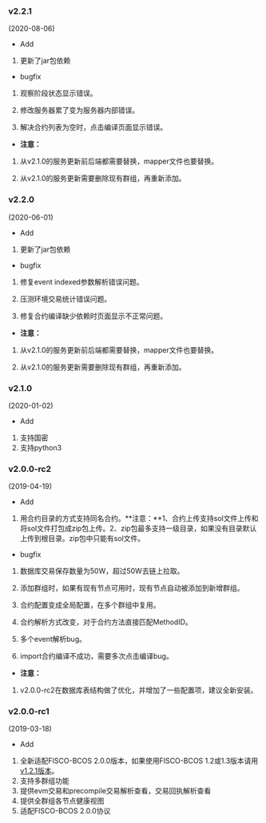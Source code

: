 ### v2.2.1

(2020-08-06)

- Add

1. 更新了jar包依赖


- bugfix

1. 观察阶段状态显示错误。

2. 修改服务器累了变为服务器内部错误。

3. 解决合约列表为空时，点击编译页面显示错误。

- **注意：**

1. 从v2.1.0的服务更新前后端都需要替换，mapper文件也要替换。

2. 从v2.1.0的服务更新需要删除现有群组，再重新添加。


### v2.2.0

(2020-06-01)

- Add

1. 更新了jar包依赖


- bugfix

1. 修复event indexed参数解析错误问题。

2. 压测环境交易统计错误问题。

3. 修复合约编译缺少依赖时页面显示不正常问题。

- **注意：**

1. 从v2.1.0的服务更新前后端都需要替换，mapper文件也要替换。

2. 从v2.1.0的服务更新需要删除现有群组，再重新添加。


### v2.1.0

(2020-01-02)

- Add

1. 支持国密
1. 支持python3

### v2.0.0-rc2

(2019-04-19)

- Add

1. 用合约目录的方式支持同名合约。**注意：**1、合约上传支持sol文件上传和将sol文件打包成zip包上传。2、zip包最多支持一级目录，如果没有目录默认上传到根目录。zip包中只能有sol文件。


- bugfix

1. 数据库交易保存数量为50W，超过50W去链上拉取。

2. 添加群组时，如果有现有节点可用时，现有节点自动被添加到新增群组。

3. 合约配置变成全局配置，在多个群组中复用。

4. 合约解析方式改变，对于合约方法直接匹配MethodID。

5. 多个event解析bug。

6. import合约编译不成功，需要多次点击编译bug。


- **注意：**

1. v2.0.0-rc2在数据库表结构做了优化，并增加了一些配置项，建议全新安装。

   

### v2.0.0-rc1

(2019-03-18)

- Add

1. 全新适配FISCO-BCOS 2.0.0版本，如果使用FISCO-BCOS 1.2或1.3版本请用[v1.2.1版本](https://github.com/FISCO-BCOS/fisco-bcos-browser/releases/tag/v1.2.1)。
2. 支持多群组功能
3. 提供evm交易和precompile交易解析查看，交易回执解析查看
4. 提供全群组各节点健康视图
5. 适配FISCO-BCOS 2.0.0协议
